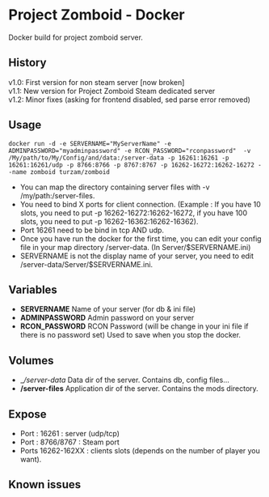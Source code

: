 # Project Zomboid - Docker

Docker build for project zomboid server.

## History

v1.0: First version for non steam server [now broken]  
v1.1: New version for Project Zomboid Steam dedicated server  
v1.2: Minor fixes (asking for frontend disabled, sed parse error removed)  

## Usage
`docker run -d -e SERVERNAME="MyServerName" -e ADMINPASSWORD="myadminpassword" -e RCON_PASSWORD="rconpassword"  -v /My/path/to/My/Config/and/data:/server-data -p 16261:16261 -p 16261:16261/udp -p 8766:8766 -p 8767:8767 -p 16262-16272:16262-16272 --name zomboid turzam/zomboid`

- You can map the directory containing server files with -v /my/path:/server-files.  
- You need to bind X ports for client connection. (Example : If you have 10 slots, you need to put -p 16262-16272:16262-16272, if you have 100 slots, you need to put -p 16262-16362:16262-16362).
- Port 16261 need to be bind in tcp AND udp.
- Once you have run the docker for the first time, you can edit your config file in your map directory /server-data. (In Server/$SERVERNAME.ini)
- SERVERNAME is not the display name of your server, you need to edit /server-data/Server/$SERVERNAME.ini.

## Variables
+ __SERVERNAME__
Name of your server (for db & ini file)
+ __ADMINPASSWORD__
Admin password on your server
+ __RCON_PASSWORD__
RCON Password (will be change in your ini file if there is no password set)
Used to save when you stop the docker.

## Volumes
+ __/server-data_
Data dir of the server. Contains db, config files...
+ __/server-files__
Application dir of the server. Contains the mods directory.

## Expose
+ Port : 16261 : server (udp/tcp)
+ Port : 8766/8767 : Steam port
+ Ports 16262-162XX : clients slots (depends on the number of player you want).

## Known issues

